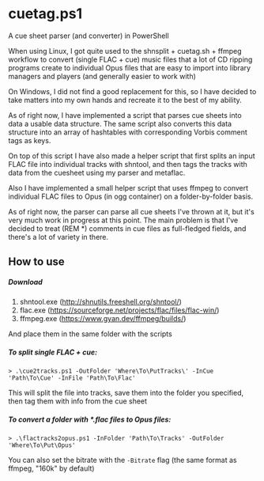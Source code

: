 # cuetag.ps1

A cue sheet parser (and converter) in PowerShell


When using Linux, I got quite used to the shnsplit + cuetag.sh + ffmpeg workflow to convert (single FLAC + cue) music files that a lot of CD ripping programs create to individual Opus files that are easy to import into library managers and players (and generally easier to work with)

  
On Windows, I did not find a good replacement for this, so I have decided to take matters into my own hands and recreate it to the best of my ability.
  

As of right now, I have implemented a script that parses cue sheets into data a usable data structure. The same script also converts this data structure into an array of hashtables with corresponding Vorbis comment tags as keys.


On top of this script I have also made a helper script that first splits an input FLAC file into individual tracks with shntool, and then tags the tracks with data from the cuesheet using my parser and metaflac.

  
Also I have implemented a small helper script that uses ffmpeg to convert individual FLAC files to Opus (in ogg container) on a folder-by-folder basis.


As of right now, the parser can parse all cue sheets I've thrown at it, but it's very much work in progress at this point. The main problem is that I've decided to treat (REM *) comments in cue files as full-fledged fields, and there's a lot of variety in there.

## How to use  

##### Download

 1. shntool.exe (http://shnutils.freeshell.org/shntool/)
 2. flac.exe (https://sourceforge.net/projects/flac/files/flac-win/)
 3. ffmpeg.exe (https://www.gyan.dev/ffmpeg/builds/)
 
 And place them in the same folder with the scripts

##### To split single FLAC + cue:

    > .\cue2tracks.ps1 -OutFolder 'Where\To\PutTracks\' -InCue 'Path\To\Cue' -InFile 'Path\To\Flac'
    
This will split the file into tracks, save them into the folder you specified, then tag them with info from the cue sheet

##### To convert a folder with *.flac files to Opus files:

    > .\flactracks2opus.ps1 -InFolder 'Path\To\Tracks' -OutFolder 'Where\To\Put\Opus'

You can also set the bitrate with the  `-Bitrate` flag (the same format as ffmpeg, "160k" by default)